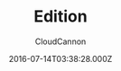 ---
title: Edition
github: https://github.com/CloudCannon/edition-jekyll-template
demo: https://long-pig.cloudvent.net/
author: CloudCannon
ssg:
  - Jekyll
cms:
  - Markdown
date: 2016-07-14T03:38:28.000Z
description: ':books: Product documentation template for Jekyll'
draft: false
publish_date: '2016-07-14T03:38:28Z'
update_date: '2021-10-29T07:45:00Z'
github_star: 300
github_fork: 262
---